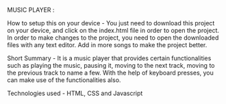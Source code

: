 MUSIC PLAYER :

How to setup this on your device -
You just need to download this project on your device, and click on the index.html file in order to open the project. In order to make changes to the project, you need to open the downloaded files with any text editor. Add in more songs to make the project better.

Short Summary -
It is a music player that provides certain functionalities such as playing the music, pausing it, moving to the next track, moving to the previous track to name a few. With the help of keyboard presses, you can make use of the functionalities also.

Technologies used -
HTML, CSS and Javascript